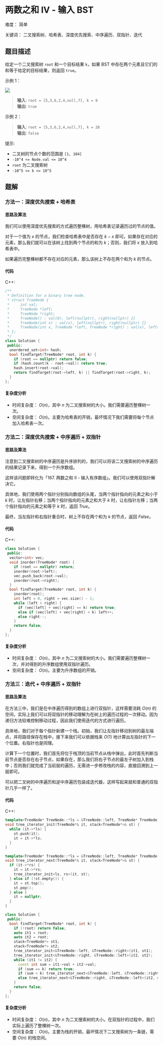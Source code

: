 # 两数之和 IV - 输入 BST

难度： 简单

关键词： 二叉搜索树、哈希表、深度优先搜索、中序遍历、双指针、迭代

## 题目描述

给定一个二叉搜索树 `root` 和一个目标结果 `k`，如果 BST 中存在两个元素且它们的和等于给定的目标结果，则返回 `true`。

示例 1：

![](https://assets.leetcode.com/uploads/2020/09/21/sum_tree_1.jpg)

>**输入**:  `root = [5,3,6,2,4,null,7], k = 9` <br>
**输出**:  `true`

示例 2：

>**输入**:  `root = [5,3,6,2,4,null,7], k = 28` <br>
**输出**:  `false`

提示:

* 二叉树的节点个数的范围是 `[1, 104]`
* `-10^4 <= Node.val <= 10^4`
* `root` 为二叉搜索树
* `-10^5 <= k <= 10^5`

## 题解

### 方法一：深度优先搜索 + 哈希表

#### 思路及算法

我们可以使用深度优先搜索的方式遍历整棵树，用哈希表记录遍历过的节点的值。

对于一个值为 $x$ 的节点，我们检查哈希表中是否存在 $k - x$ 即可。如果存在对应的元素，那么我们就可以在该树上找到两个节点的和为 $k$；否则，我们将 $x$ 放入到哈希表中。

如果遍历完整棵树都不存在对应的元素，那么该树上不存在两个和为 $k$ 的节点。

#### 代码

C++:
```cpp
/**
 * Definition for a binary tree node.
 * struct TreeNode {
 *     int val;
 *     TreeNode *left;
 *     TreeNode *right;
 *     TreeNode() : val(0), left(nullptr), right(nullptr) {}
 *     TreeNode(int x) : val(x), left(nullptr), right(nullptr) {}
 *     TreeNode(int x, TreeNode *left, TreeNode *right) : val(x), left(left), right(right) {}
 * };
 */
class Solution {
 public:
  unordered_set<int> hash;
  bool findTarget(TreeNode* root, int k) {
    if (root == nullptr) return false;
    if (hash.count(k - root->val)) return true;
    hash.insert(root->val);
    return findTarget(root->left, k) || findTarget(root->right, k);
  }
};
```

#### 复杂度分析

* 时间复杂度： $O(n)$，其中 $n$ 为二叉搜索树的大小。我们需要遍历整棵树一次。
* 空间复杂度： $O(n)$。主要为哈希表的开销，最坏情况下我们需要将每个节点加入哈希表一次。

### 方法二：深度优先搜索 + 中序遍历 + 双指针

#### 思路及算法

注意到二叉搜索树的中序遍历是升序排列的，我们可以将该二叉搜索树的中序遍历的结果记录下来，得到一个升序数组。

这样该问题即转化为「167. 两数之和 II - 输入有序数组」。我们可以使用双指针解决它。

具体地，我们使用两个指针分别指向数组的头尾，当两个指针指向的元素之和小于 $k$ 时，让左指针右移；当两个指针指向的元素之和大于 $k$ 时，让右指针左移；当两个指针指向的元素之和等于 $k$ 时，返回 $True$。

最终，当左指针和右指针重合时，树上不存在两个和为 $k$ 的节点，返回 $False$。

#### 代码

C++:
```cpp
class Solution {
 public:
  vector<int> vec;
  void inorder(TreeNode* root) {
    if (root == nullptr) return;
    inorder(root->left);
    vec.push_back(root->val);
    inorder(root->right);
  }
  bool findTarget(TreeNode* root, int k) {
    inorder(root);
    int left = 0, right = vec.size() - 1;
    while (left < right) {
      if (vec[left] + vec[right] == k) return true;
      else if (vec[left] + vec[right] < k) left++;
      else right--;
    }
    return false;
  }
};
```

#### 复杂度分析

* 时间复杂度： $O(n)$，其中 $n$ 为二叉搜索树的大小。我们需要遍历整棵树一次，并对得到的升序数组使用双指针遍历。
* 空间复杂度： $O(n)$。主要为升序数组的开销。

### 方法三：迭代 + 中序遍历 + 双指针

#### 思路及算法

在方法三中，我们是在中序遍历得到的数组上进行双指针，这样需要消耗 $O(n)$ 的空间，实际上我们可以将双指针的移动理解为在树上的遍历过程的一次移动。因为递归方法较难控制移动过程，因此我们使用迭代的方式进行遍历。

具体地，我们对于每个指针新建一个栈。初始，我们让左指针移动到树的最左端点，并将路径保存在栈中，接下来我们可以依据栈来 $O(1)$ 地计算出左指针的下一个位置。右指针也是同理。

计算下一个位置时，我们首先将位于栈顶的当前节点从栈中弹出，此时首先判断当前节点是否存在右子节点，如果存在，那么我们将右子节点的最左子树加入到栈中；否则我们就完成了当前层的遍历，无需进一步修改栈的内容，直接回溯到上一层即可。

可以把二叉树的中序遍历和逆中序遍历包装成迭代器，这样写起来就和普通的双指针几乎一样了。

#### 代码

C++:
```cpp
template<TreeNode* TreeNode::*ls = &TreeNode::left, TreeNode* TreeNode::*rs = &TreeNode::right>
void tree_iterator_init(TreeNode*& it, stack<TreeNode*>& st) {
  while (it->*ls) {
    st.push(it);
    it = it->*ls;
  }
}

template<TreeNode* TreeNode::*ls = &TreeNode::left, TreeNode* TreeNode::*rs = &TreeNode::right>
void tree_iterator_next(TreeNode*& it, stack<TreeNode*>& st) {
  if (it->*rs) {
    it = it->*rs;
    tree_iterator_init<ls, rs>(it, st);
  } else if (!st.empty()) {
    it = st.top();
    st.pop();
  } else {
    it = nullptr;
  }
}

class Solution {
 public:
  bool findTarget(TreeNode* root, int k) {
    if (!root) return false;
    auto it1 = root;
    auto it2 = root;
    stack<TreeNode*> st1;
    stack<TreeNode*> st2;
    tree_iterator_init<&TreeNode::left, &TreeNode::right>(it1, st1);
    tree_iterator_init<&TreeNode::right, &TreeNode::left>(it2, st2);
    while (it1 != it2) {
      const int sum = it1->val + it2->val;
      if (sum == k) return true;
      if (sum < k) tree_iterator_next<&TreeNode::left, &TreeNode::right>(it1, st1);
      else tree_iterator_next<&TreeNode::right, &TreeNode::left>(it2, st2);
    }
    return false;
  }
};
```

#### 复杂度分析

* 时间复杂度： $O(n)$，其中 $n$ 为二叉搜索树的大小。在双指针的过程中，我们实际上遍历了整棵树一次。
* 空间复杂度： $O(n)$。主要为栈的开销，最坏情况下二叉搜索树为一条链，需要 $O(n)$ 的栈空间。